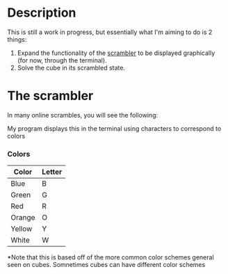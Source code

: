 # Description
This is still a work in progress, but essentially what I'm aiming to do is 2 things: 
1) Expand the functionality of the [scrambler](https://github.com/RudainaK/RubiksCubeScrambler) to be displayed graphically (for now, through the terminal).
2) Solve the cube in its scrambled state. 


# The scrambler
In many online scrambles, you will see the following:



My program displays this in the terminal using characters to correspond to colors

### Colors
|Color |Letter |
|------|-------|
|Blue  |B      |
|Green |G      |
|Red   |R      |
|Orange|O      |
|Yellow|Y      |
|White |W      | *

*Note that this is based off of the more common color schemes general seen on cubes. Somnetimes cubes can have different color schemes


